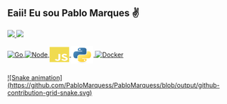 ## Eaii! Eu sou Pablo Marques ✌

<div>
   <a href="https://github.com/PabloMarquess">
   <img height="150em" src="https://github-readme-stats.vercel.app/api?username=PabloMarquess&show_icons=true&theme=tokyonight&include_all_commits=true&count_private=true"/>
   <img height="150em" src="https://github-readme-stats.vercel.app/api/top-langs/?username=PabloMarquess&layout=compact&langs_count=7&theme=tokyonight"/>
</div>
<div style="display: inline_block"><br>
   <img align="center" alt="Go" height="40" width="50" src="https://seekicon.com/free-icon-download/golang_1.svg">
   <img align="center" alt="Node" height="40" width="50" src="https://cdn.jsdelivr.net/gh/devicons/devicon/icons/nodejs/nodejs-original.svg">
   <img align="center" alt="Js" height="35" width="45" src="https://raw.githubusercontent.com/devicons/devicon/master/icons/javascript/javascript-plain.svg">
   <img align="center" alt="Python" height="40" width="50" src="https://raw.githubusercontent.com/devicons/devicon/master/icons/python/python-original.svg">
   <img align="center" alt="Docker" height="65" width="55" src="https://cdn.jsdelivr.net/gh/devicons/devicon/icons/docker/docker-original.svg">
</div>
  
###
<div>
![Snake animation](https://github.com/PabloMarquess/PabloMarquess/blob/output/github-contribution-grid-snake.svg)
</div>

